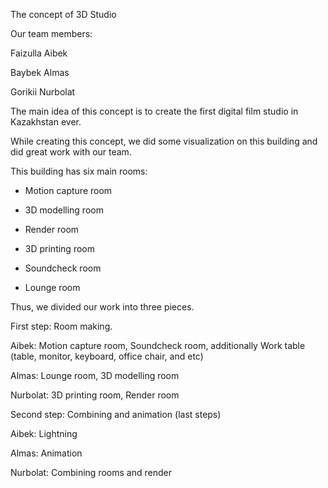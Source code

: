 The concept of 3D Studio

Our team members:

Faizulla Aibek

Baybek Almas

Gorikii Nurbolat

The main idea of this concept is to create the first digital film studio in Kazakhstan ever.

While creating this concept, we did some visualization on this building and did great work with our team.

This building has six main rooms:

- Motion capture room

- 3D modelling room

- Render room

- 3D printing room

- Soundcheck room

- Lounge room

Thus, we divided our work into three pieces.

First step: Room making.

Aibek: Motion capture room, Soundcheck room, additionally Work table (table, monitor, keyboard, office chair, and etc)

Almas: Lounge room, 3D modelling room

Nurbolat: 3D printing room, Render room

Second step: Combining and animation (last steps)

Aibek: Lightning

Almas: Animation

Nurbolat: Combining rooms and render
